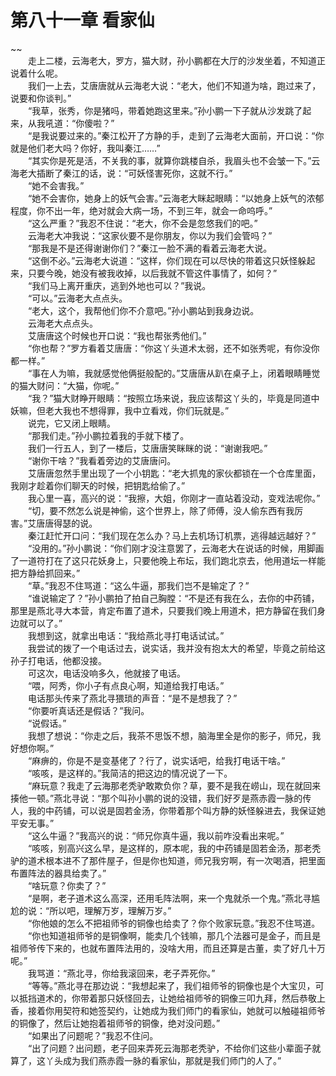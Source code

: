 # 第八十一章 看家仙

~~
            <br>　　走上二楼，云海老大，罗方，猫大财，孙小鹏都在大厅的沙发坐着，不知道正说着什么呢。<br>　　我们一上去，艾唐唐就从云海老大说：“老大，他们不知道为啥，跑过来了，说要和你谈判。”<br>　　“我草，张秀，你是猪吗，带着她跑这里来。”孙小鹏一下子就从沙发跳了起来，从我吼道：“你傻啦？”<br>　　“是我说要过来的。”秦江松开了方静的手，走到了云海老大面前，开口说：“你就是他们老大吗？你好，我叫秦江……”<br>　　“其实你是死是活，不关我的事，就算你跳楼自杀，我眉头也不会皱一下。”云海老大插断了秦江的话，说：“可妖怪害死你，这就不行。”<br>　　“她不会害我。”<br>　　“她不会害你，她身上的妖气会害。”云海老大眯起眼睛：“以她身上妖气的浓郁程度，你不出一年，绝对就会大病一场，不到三年，就会一命呜呼。”<br>　　“这么严重？”我忍不住说：“老大，你不会是忽悠我们的吧。”<br>　　云海老大冲我说：“这家伙要不是你朋友，你以为我们会管吗？”<br>　　“那我是不是还得谢谢你们？”秦江一脸不满的看着云海老大说。<br>　　“这倒不必。”云海老大说道：“这样，你们现在可以尽快的带着这只妖怪躲起来，只要今晚，她没有被我收掉，以后我就不管这件事情了，如何？”<br>　　“我们马上离开重庆，逃到外地也可以？”我说。<br>　　“可以。”云海老大点点头。<br>　　“老大，这个，我帮他们你不介意吧。”孙小鹏站到我身边说。<br>　　云海老大点点头。<br>　　艾唐唐这个时候也开口说：“我也帮张秀他们。”<br>　　“你也帮？”罗方看着艾唐唐：“你这丫头道术太弱，还不如张秀呢，有你没你都一样。”<br>　　“事在人为嘛，我就感觉他俩挺般配的。”艾唐唐从趴在桌子上，闭着眼睛睡觉的猫大财问：“大猫，你呢。”<br>　　“我？”猫大财睁开眼睛：“按照立场来说，我应该帮这丫头的，毕竟是同道中妖嘛，但老大我也不想得罪，我中立看戏，你们玩就是。”<br>　　说完，它又闭上眼睛。<br>　　“那我们走。”孙小鹏拉着我的手就下楼了。<br>　　我们一行五人，到了一楼后，艾唐唐笑眯眯的说：“谢谢我吧。”<br>　　“谢你干啥？”我看着旁边的艾唐唐问。<br>　　艾唐唐忽然手里出现了一个小钥匙：“老大抓鬼的家伙都锁在一个仓库里面，我刚才趁着你们聊天的时候，把钥匙给偷了。”<br>　　我心里一喜，高兴的说：“我擦，大姐，你刚才一直站着没动，变戏法呢你。”<br>　　“切，要不然怎么说是神偷，这个世界上，除了师傅，没人偷东西有我厉害。”艾唐唐得瑟的说。<br>　　秦江赶忙开口问：“我们现在怎么办？马上去机场订机票，逃得越远越好？”<br>　　“没用的。”孙小鹏说：“你们刚才没注意罢了，云海老大在说话的时候，用脚画了一道符打在了这只花妖身上，只要他晚上布坛，我们跑北京去，他用道坛一样能把方静给抓回来。”<br>　　“草。”我忍不住骂道：“这么牛逼，那我们岂不是输定了？”<br>　　“谁说输定了？”孙小鹏拍了拍自己胸膛：“不是还有我在么，去你的中药铺，那里是燕北寻大本营，肯定布置了道术，只要我们晚上用道术，把方静留在我们身边就可以了。”<br>　　我想到这，就拿出电话：“我给燕北寻打电话试试。”<br>　　我尝试的拨了一个电话过去，说实话，我并没有抱太大的希望，毕竟之前给这孙子打电话，他都没接。<br>　　可这次，电话没响多久，他就接了电话。<br>　　“喂，阿秀，你小子有点良心啊，知道给我打电话。”<br>　　电话那头传来了燕北寻猥琐的声音：“是不是想我了？”<br>　　“你要听真话还是假话？”我问。<br>　　“说假话。”<br>　　我想了想说：“你走之后，我茶不思饭不想，脑海里全是你的影子，师兄，我好想你啊。”<br>　　“麻痹的，你是不是变基佬了？行了，说实话吧，给我打电话干啥。”<br>　　“咳咳，是这样的。”我简洁的把这边的情况说了一下。<br>　　“麻玩意？我走了云海那老秃驴敢欺负你？草，要不是我在崂山，现在就回来揍他一顿。”燕北寻说：“那个叫孙小鹏的说的没错，我们好歹是燕赤霞一脉的传人，我的中药铺，可以说是固若金汤，你带着那个叫方静的妖怪躲进去，我保证她平安无事。”<br>　　“这么牛逼？”我高兴的说：“师兄你真牛逼，我以前咋没看出来呢。”<br>　　“咳咳，别高兴这么早，是这样的，原本呢，我的中药铺是固若金汤，那老秃驴的道术根本进不了那件屋子，但是你也知道，师兄我穷啊，有一次喝酒，把里面布置阵法的器具给卖了。”<br>　　“啥玩意？你卖了？”<br>　　“是啊，老子道术这么高深，还用毛阵法啊，来一个鬼就杀一个鬼。”燕北寻尴尬的说：“所以吧，理解万岁，理解万岁。”<br>　　“你他娘的怎么不把祖师爷的铜像也给卖了？你个败家玩意。”我忍不住骂道。<br>　　“你也知道祖师爷的是铜像啊，能卖几个钱嘛，那几个法器可是金子，而且是祖师爷传下来的，也就布置阵法用的，没啥大用，而且还算是古董，卖了好几十万呢。”<br>　　我骂道：“燕北寻，你给我滚回来，老子弄死你。”<br>　　“等等。”燕北寻在那边说：“我想起来了，我们祖师爷的铜像也是个大宝贝，可以抵挡道术的，你带着那只妖怪回去，让她给祖师爷的铜像三叩九拜，然后恭敬上香，接着你用契符和她签契约，让她成为我们师门的看家仙，她就可以触碰祖师爷的铜像了，然后让她抱着祖师爷的铜像，绝对没问题。”<br>　　“如果出了问题呢？”我忍不住问。<br>　　“出了问题？出问题，老子回来弄死云海那老秃驴，不给你们这些小辈面子就算了，这丫头成为我们燕赤霞一脉的看家仙，那就是我们师门的人了。”<br>
	